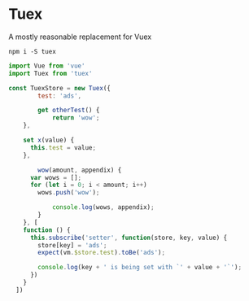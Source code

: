 # Tuex
A mostly reasonable replacement for Vuex

<!-- ## [![Travis branch](https://img.shields.io/travis/Raiondesu/tuex/master.svg?style=flat-square)](https://travis-ci.org/Raiondesu/tuex) ![size](https://badges.herokuapp.com/size/npm/tuex@latest/dist/index.js?style=flat-square) ![size](https://badges.herokuapp.com/size/npm/tuex@latest/dist/index.js?style=flat-square&gzip=true) [![David](https://img.shields.io/david/raiondesu/tuex.svg?style=flat-square)]() [![David](https://img.shields.io/david/dev/raiondesu/tuex.svg?style=flat-square)]() [![npm](https://img.shields.io/npm/dt/tuex.svg?style=flat-square)](http://npmjs.com/package/tuex) -->

`npm i -S tuex`


```js
import Vue from 'vue'
import Tuex from 'tuex'

const TuexStore = new Tuex({
		test: 'ads',

		get otherTest() {
			return 'wow';
    },

    set x(value) {
      this.test = value;
    },

		wow(amount, appendix) {
      var wows = [];
      for (let i = 0; i < amount; i++)
        wows.push('wow');

			console.log(wows, appendix);
		}
	}, [
    function () {
      this.subscribe('setter', function(store, key, value) {
        store[key] = 'ads';
        expect(vm.$store.test).toBe('ads');

        console.log(key + ' is being set with `' + value + '`');
      })
    }
  ])

```
